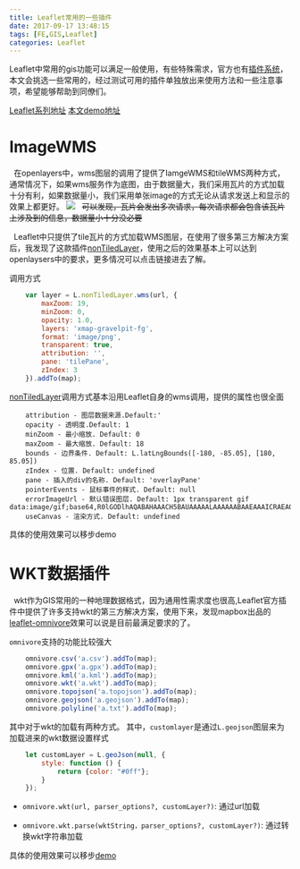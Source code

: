 ```yaml
---
title: Leaflet常用的一些插件
date: 2017-09-17 13:48:15
tags: [FE,GIS,Leaflet]
categories: Leaflet
---
```





Leaflet中常用的gis功能可以满足一般使用，有些特殊需求，官方也有[插件系统](http://leafletjs.com/plugins.html)，本文会挑选一些常用的，经过测试可用的插件单独放出来使用方法和一些注意事项，希望能够帮助到同僚们。


<!-- more -->

[Leaflet系列地址](https://github.com/zzcyrus/Leaflet-demos)
[本文demo地址](https://github.com/zzcyrus/Leaflet-demos/blob/master/1.plugins/plugins.html)


# ImageWMS

&nbsp;&nbsp;在openlayers中，wms图层的调用了提供了IamgeWMS和tileWMS两种方式，通常情况下，如果wms服务作为底图，由于数据量大，我们采用瓦片的方式加载十分有利，如果数据量小，我们采用单张image的方式无论从请求发送上和显示的效果上都更好。
![](tileWMS.png)
&nbsp;&nbsp;~~可以发现，瓦片会发出多次请求，每次请求都会包含该瓦片上涉及到的信息，数据量小十分没必要~~


&nbsp;&nbsp;Leaflet中只提供了tile瓦片的方式加载WMS图层，在使用了很多第三方解决方案后，我发现了这款插件[nonTiledLayer](https://github.com/ptv-logistics/Leaflet.NonTiledLayer)，使用之后的效果基本上可以达到openlaysers中的要求，更多情况可以点击链接进去了解。

调用方式
````js
    var layer = L.nonTiledLayer.wms(url, {
        maxZoom: 19,
        minZoom: 0,
        opacity: 1.0,
        layers: 'xmap-gravelpit-fg',
        format: 'image/png',
        transparent: true,
        attribution: '',
        pane: 'tilePane',
        zIndex: 3
    }).addTo(map);
````
[nonTiledLayer](https://github.com/ptv-logistics/Leaflet.NonTiledLayer)调用方式基本沿用Leaflet自身的wms调用，提供的属性也很全面

````
    attribution - 图层数据来源.Default:'
    opacity - 透明度.Default: 1
    minZoom - 最小缩放. Default: 0
    maxZoom - 最大缩放. Default: 18
    bounds - 边界条件. Default: L.latLngBounds([-180, -85.05], [180, 85.05])
    zIndex - 位置. Default: undefined
    pane - 插入的div的名称. Default: 'overlayPane'
    pointerEvents - 鼠标事件的样式. Default: null
    errorImageUrl - 默认错误图层. Default: 1px transparent gif data:image/gif;base64,R0lGODlhAQABAHAAACH5BAUAAAAALAAAAAABAAEAAAICRAEAOw==
    useCanvas - 渲染方式. Default: undefined
````

具体的使用效果可以移步demo


# WKT数据插件

&nbsp;&nbsp;wkt作为GIS常用的一种地理数据格式，因为通用性需求度也很高,Leaflet官方插件中提供了许多支持wkt的第三方解决方案，使用下来，发现mapbox出品的[leaflet-omnivore](https://github.com/mapbox/leaflet-omnivore)效果可以说是目前最满足要求的了。

`omnivore`支持的功能比较强大
````js
    omnivore.csv('a.csv').addTo(map);
    omnivore.gpx('a.gpx').addTo(map);
    omnivore.kml('a.kml').addTo(map);
    omnivore.wkt('a.wkt').addTo(map);
    omnivore.topojson('a.topojson').addTo(map);
    omnivore.geojson('a.geojson').addTo(map);
    omnivore.polyline('a.txt').addTo(map);
````

其中对于wkt的加载有两种方式。
其中，`customlayer`是通过`L.geojson`图层来为加载进来的wkt数据设置样式
````js
    let customLayer = L.geoJson(null, {
        style: function () {
            return {color: "#0ff"};
        }
    });

````

* `omnivore.wkt(url, parser_options?, customLayer?)`: 通过url加载

* `omnivore.wkt.parse(wktString，parser_options?, customLayer?)`: 通过转换wkt字符串加载


具体的使用效果可以移步[demo](https://github.com/zzcyrus/Leaflet-demos/blob/master/1.plugins/plugins.html)